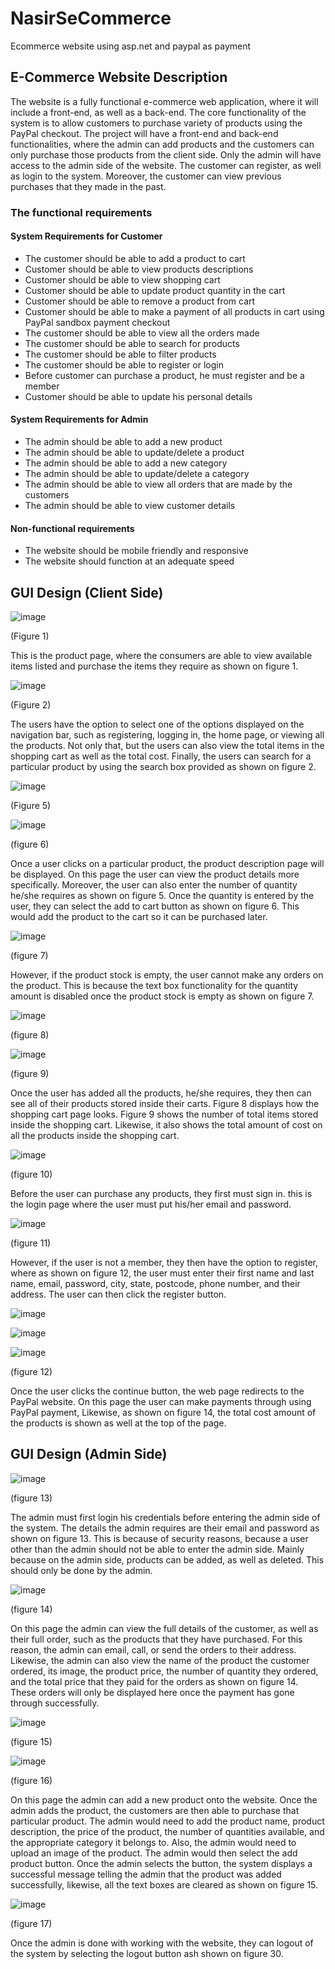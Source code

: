 # NasirSeCommerce
Ecommerce website using asp.net and paypal as payment

## E-Commerce Website Description
The website is a fully functional e-commerce web application, where it will include a front-end, as well as a back-end. The core functionality of the system is to allow customers to purchase variety of products using the PayPal checkout. The project will have a front-end and back-end functionalities, where the admin can add products and the customers can only purchase those products from the client side. 
Only the admin will have access to the admin side of the website. The customer can register, as well as login to the system. Moreover, the customer can view previous purchases that they made in the past.   

### The functional requirements
#### System Requirements for Customer
- The customer should be able to add a product to cart
- Customer should be able to view products descriptions
- Customer should be able to view shopping cart
- Customer should be able to update product quantity in the cart
-	Customer should be able to remove a product from cart
-	Customer should be able to make a payment of all products in cart using PayPal sandbox payment checkout
-	The customer should be able to view all the orders made
-	The customer should be able to search for products 
-	The customer should be able to filter products
-	The customer should be able to register or login 
-	Before customer can purchase a product, he must register and be a member
-	Customer should be able to update his personal details

#### System Requirements for Admin
-	The admin should be able to add a new product
-	The admin should be able to update/delete a product
-	The admin should be able to add a new category
-	The admin should be able to update/delete a category
-	The admin should be able to view all orders that are made by the customers
-	The admin should be able to view customer details

#### Non-functional requirements 
-	The website should be mobile friendly and responsive
-	The website should function at an adequate speed

## GUI Design (Client Side)

![image](https://user-images.githubusercontent.com/53325143/93011237-7677a300-f58c-11ea-90a6-608dedac209c.png)

(Figure 1)

This is the product page, where the consumers are able to view available items listed and purchase the items they require as shown on figure 1. 

![image](https://user-images.githubusercontent.com/53325143/93011265-bccd0200-f58c-11ea-9524-276c95ae430a.png)

(Figure 2)

The users have the option to select one of the options displayed on the navigation bar, such as registering, logging in, the home page, or viewing all the products. Not only that, but the users can also view the total items in the shopping cart as well as the total cost. Finally, the users can search for a particular product by using the search box provided as shown on figure 2. 

![image](https://user-images.githubusercontent.com/53325143/93011308-15040400-f58d-11ea-8f63-b441fdba236a.png)

(Figure 5) 

![image](https://user-images.githubusercontent.com/53325143/93011315-2220f300-f58d-11ea-89a4-c3c9001b19ac.png)

(figure 6)

Once a user clicks on a particular product, the product description page will be displayed. On this page the user can view the product details more specifically. Moreover, the user can also enter the number of quantity he/she requires as shown on figure 5.  Once the quantity is entered by the user, they can select the add to cart button as shown on figure 6. This would add the product to the cart so it can be purchased later. 

![image](https://user-images.githubusercontent.com/53325143/93011338-4f6da100-f58d-11ea-83dd-f0a2942e3cf4.png)

(figure 7)

However, if the product stock is empty, the user cannot make any orders on the product. This is because the text box functionality for the quantity amount is disabled once the product stock is empty as shown on figure 7.

![image](https://user-images.githubusercontent.com/53325143/93011368-9491d300-f58d-11ea-87ec-433d1ac1102a.png)

(figure 8)

![image](https://user-images.githubusercontent.com/53325143/93011379-a6737600-f58d-11ea-9ec0-922aafeadc57.png)

(figure 9)

Once the user has added all the products, he/she requires, they then can see all of their products stored inside their carts. Figure 8 displays how the shopping cart page looks. 
Figure 9 shows the number of total items stored inside the shopping cart. Likewise, it also shows the total amount of cost on all the products inside the shopping cart. 

![image](https://user-images.githubusercontent.com/53325143/93011396-d3278d80-f58d-11ea-9d7e-df6c1f73ee89.png)

(figure 10)

Before the user can purchase any products, they first must sign in. this is the login page where the user must put his/her email and password. 

![image](https://user-images.githubusercontent.com/53325143/93011409-fd794b00-f58d-11ea-847c-ec0f1993aa79.png)

(figure 11)

However, if the user is not a member, they then have the option to register, where as shown on figure 12, the user must enter their first name and last name, email, password, city, state, postcode, phone number, and their address. The user can then click the register button. 

![image](https://user-images.githubusercontent.com/53325143/93011425-20a3fa80-f58e-11ea-99bf-76a58c35e078.png)

![image](https://user-images.githubusercontent.com/53325143/93011437-3d403280-f58e-11ea-9978-2ac3e4b6f495.png)

![image](https://user-images.githubusercontent.com/53325143/93011441-416c5000-f58e-11ea-99c2-60ad6d23ecda.png)


(figure 12)

Once the user clicks the continue button, the web page redirects to the PayPal website. On this page the user can make payments through using PayPal payment, Likewise, as shown on figure 14, the total cost amount of the products is shown as well at the top of the page.

## GUI Design (Admin Side)

![image](https://user-images.githubusercontent.com/53325143/93011469-6d87d100-f58e-11ea-9216-eaf197f041e9.png)

(figure 13)

The admin must first login his credentials before entering the admin side of the system. The details the admin requires are their email and password as shown on figure 13. This is because of security reasons, because a user other than the admin should not be able to enter the admin side. Mainly because on the admin side, products can be added, as well as deleted. This should only be done by the admin. 

![image](https://user-images.githubusercontent.com/53325143/93011516-ba6ba780-f58e-11ea-8b4d-4e2740b0099a.png)

(figure 14)

On this page the admin can view the full details of the customer, as well as their full order, such as the products that they have purchased. For this reason, the admin can email, call, or send the orders to their address. 
Likewise, the admin can also view the name of the product the customer ordered, its image, the product price, the number of quantity they ordered, and the total price that they paid for the orders as shown on figure 14. These orders will only be displayed here once the payment has gone through successfully. 

![image](https://user-images.githubusercontent.com/53325143/93011537-e38c3800-f58e-11ea-9d4e-f1615cc4e878.png)

(figure 15)

![image](https://user-images.githubusercontent.com/53325143/93011539-e850ec00-f58e-11ea-80e9-f979949aed9e.png)

(figure 16)

On this page the admin can add a new product onto the website. Once the admin adds the product, the customers are then able to purchase that particular product. The admin would need to add the product name, product description, the price of the product, the number of quantities available, and the appropriate category it belongs to. Also, the admin would need to upload an image of the product. 
The admin would then select the add product button. Once the admin selects the button, the system displays a successful message telling the admin that the product was added successfully, likewise, all the text boxes are cleared as shown on figure 15. 

![image](https://user-images.githubusercontent.com/53325143/93011559-1d5d3e80-f58f-11ea-9b07-c8d79307c0cf.png)

(figure 17)

Once the admin is done with working with the website, they can logout of the system by selecting the logout button ash shown on figure 30. 
















